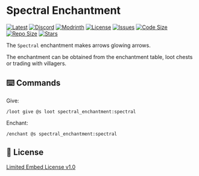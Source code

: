 # Spectral Enchantment

[![Latest](https://img.shields.io/github/v/release/lullaby6/spectral-enchantment-data-pack?color=blueviolet&logo=github)](https://github.com/lullaby6/spectral-enchantment-data-pack/releases)
[![Discord](https://img.shields.io/discord/1327308441324097681?label=discord&color=blue&logo=discord)](https://discord.gg/5UdcDa5xNC) 
[![Modrinth](https://img.shields.io/modrinth/dt/spectral-enchantment?label=modrinth&logo=modrinth)](https://modrinth.com/datapack/spectral-enchantment) 
[![License](https://img.shields.io/badge/license-mit-green)](https://github.com/lullaby6/spectral-enchantment-data-pack/blob/main/LICENSE) 
[![Issues](https://img.shields.io/github/issues/lullaby6/spectral-enchantment-data-pack?color=orange&logo=github)](https://github.com/lullaby6/spectral-enchantment-data-pack/issues)
[![Code Size](https://img.shields.io/github/languages/code-size/lullaby6/spectral-enchantment-data-pack?color=purple&logoColor=white)](https://github.com/lullaby6/spectral-enchantment-data-pack)
[![Repo Size](https://img.shields.io/github/repo-size/lullaby6/spectral-enchantment-data-pack?logo=dropbox&color=red)](https://github.com/lullaby6/spectral-enchantment-data-pack)
[![Stars](https://img.shields.io/github/stars/lullaby6/spectral-enchantment-data-pack?logo=github&color=yellow)](https://github.com/lullaby6/spectral-enchantment-data-pack/stargazers)

The `Spectral` enchantment makes arrows glowing arrows.

The enchantment can be obtained from the enchantment table, loot chests or trading with villagers.

## ⌨️ Commands

Give:

```mcfunction
/loot give @s loot spectral_enchantment:spectral
```

Enchant:

```mcfunction
/enchant @s spectral_enchantment:spectral
```

## 🪪 License

[Limited Embed License v1.0](https://github.com/lullaby6/spectral-enchantment-data-pack/blob/main/LICENSE)